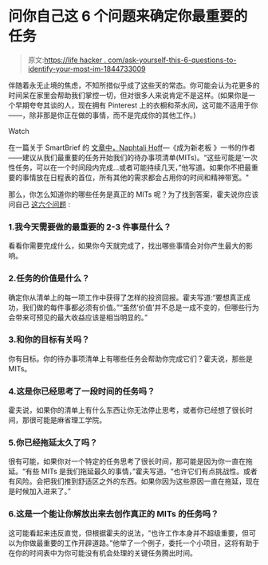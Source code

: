 # 问你自己这 6 个问题来确定你最重要的任务

> 原文:[https://life hacker . com/ask-yourself-this-6-questions-to-identify-your-most-im-1844733009](https://lifehacker.com/ask-yourself-these-6-questions-to-identify-your-most-im-1844733009)

伴随着永无止境的焦虑，不知所措似乎成了这些天的常态。你可能会认为花更多的时间呆在家里会帮助我们掌控一切，但对很多人来说肯定不是这样。(如果你是一个早期夸夸其谈的人，现在拥有 Pinterest 上的衣橱和茶水间，这可能不适用于你——，除非那是你正在做的事情，而不是完成你的其他工作。)

Watch

在一篇关于 SmartBrief 的 [文章中，](https://www.smartbrief.com/original/2020/08/how-identify-most-important-tasks)[Naphtali Hoff](https://www.smartbrief.com/author/naphtali-hoff)—《成为新老板 》一书的作者——建议从我们最重要的任务开始我们的待办事项清单(MITs)。“这些可能是‘一次性任务，可以在一个时间段内完成...或者可能持续几天，”他写道。如果你不把最重要的事情放在日程表的首位，所有其他的需求都会占用你的时间和精神带宽。"

那么，你怎么知道你的哪些任务是真正的 MITs 呢？为了找到答案，霍夫说你应该问自己 [这六个问题](https://www.smartbrief.com/original/2020/08/how-identify-most-important-tasks) :

### 1.我今天需要做的最重要的 2-3 件事是什么？

看看你需要完成什么，如果你今天就完成了，找出哪些事情会对你产生最大的影响。

### 2.任务的价值是什么？

确定你从清单上的每一项工作中获得了怎样的投资回报。霍夫写道:“要想真正成功，我们做的每件事都必须有价值。”“虽然‘价值’并不总是一成不变的，但哪些行为会带来可预见的最大收益应该是相当明显的。”

### 3.和你的目标有关吗？

你有目标。你的待办事项清单上有哪些任务会帮助你完成它们？霍夫说，那些是 MITs。

### 4.这是你已经思考了一段时间的任务吗？

霍夫说，如果你的清单上有什么东西让你无法停止思考，或者你已经想了很长时间，那很可能是麻省理工学院。

### 5.你已经拖延太久了吗？

很有可能，如果你对一个特定的任务思考了很长时间，那可能是因为你一直在拖延。“有些 MITs 是我们拖延最久的事情，”霍夫写道。“也许它们有点挑战性。或者有风险。会把我们推到舒适区之外的东西。如果你因为这些原因一直在拖延，现在是时候加入进来了。”

### 6.这是一个能让你解放出来去创作真正的 MITs 的任务吗？

这可能看起来违反直觉，但根据霍夫的说法，“也许工作本身并不超级重要，但可以为你做最重要的工作开辟道路。”他举了一个例子，委托一个小项目，这将有助于在你的时间表中为你可能没有机会处理的关键任务腾出时间。